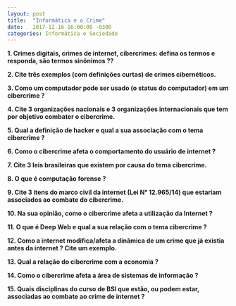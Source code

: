 ```yaml
---
layout: post
title:  "Informática e o Crime"
date:   2017-12-16 16:00:00 -0300
categories: Informática e Sociedade
---
```


**1. Crimes digitais, crimes de internet, cibercrimes: defina os termos e responda, são termos sinônimos ??**

**2. Cite três exemplos (com definições curtas) de crimes cibernéticos.**

**3. Como um computador pode ser usado (o status do computador) em um cibercrime ?**

**4. Cite 3 organizações nacionais e 3 organizações internacionais que tem por objetivo combater o cibercrime.**

**5. Qual a definição de hacker e qual a sua associação com o tema cibercrime ?**

**6. Como o cibercrime afeta o comportamento do usuário de internet ?**

**7. Cite 3 leis brasileiras que existem por causa do tema cibercrime.**

**8. O que é computação forense ?**

**9. Cite 3 itens do marco civil da internet (Lei N° 12.965/14) que estariam associados ao combate do cibercrime.**

**10. Na sua opinião, como o cibercrime afeta a utilização da Internet ?**

**11. O que é Deep Web e qual a sua relação com o tema cibercrime ?**

**12. Como a internet modifica/afeta a dinâmica de um crime que já existia antes da internet ? Cite um exemplo.**

**13. Qual a relação do cibercrime com a economia ?**

**14. Como o cibercrime afeta a área de sistemas de informação ?**

**15. Quais disciplinas do curso de BSI que estão, ou podem estar, associadas ao combate ao crime de internet ?**
